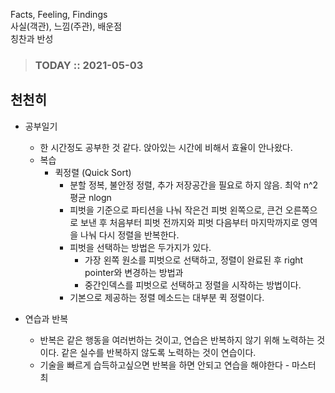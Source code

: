 Facts, Feeling, Findings  
사실(객관), 느낌(주관), 배운점  
칭찬과 반성

> ### TODAY :: 2021-05-03

## 천천히

* 공부일기
  - 한 시간정도 공부한 것 같다. 앉아있는 시간에 비해서 효율이 안나왔다.
  - 복습
    - 퀵정렬 (Quick Sort)
      * 분할 정복, 불안정 정렬, 추가 저장공간을 필요로 하지 않음. 최악 n^2 평균 nlogn
      * 피벗을 기준으로 파티션을 나눠 작은건 피벗 왼쪽으로, 큰건 오른쪽으로 보낸 후 
        처음부터 피벗 전까지와 피벗 다음부터 마지막까지로 영역을 나눠 다시 정렬을 반복한다. 
      * 피벗을 선택하는 방법은 두가지가 있다.
        * 가장 왼쪽 원소를 피벗으로 선택하고, 정렬이 완료된 후 right pointer와 변경하는 방법과
        * 중간인덱스를 피벗으로 선택하고 정렬을 시작하는 방법이다.
      * 기본으로 제공하는 정렬 메소드는 대부분 퀵 정렬이다.
  
* 연습과 반복
  * 반복은 같은 행동을 여러번하는 것이고, 연습은 반복하지 않기 위해 노력하는 것이다. 같은 실수를 반복하지 않도록 노력하는 것이 연습이다.
  * 기술을 빠르게 습득하고싶으면 반복을 하면 안되고 연습을 해야한다 - 마스터 최
